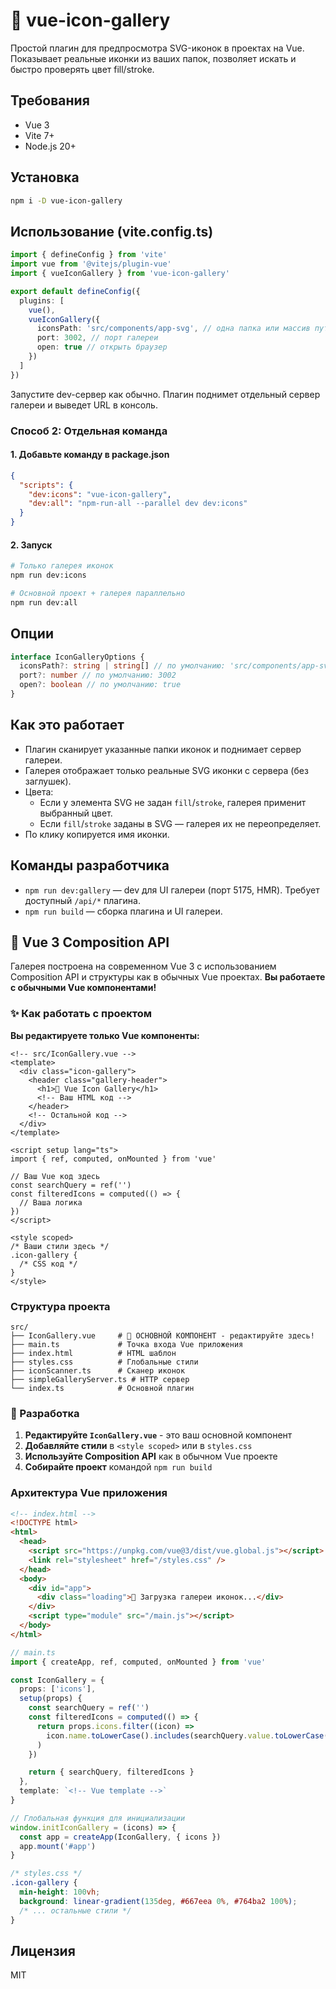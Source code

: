 # 🎨 vue-icon-gallery

Простой плагин для предпросмотра SVG-иконок в проектах на Vue. Показывает реальные иконки из ваших папок, позволяет искать и быстро проверять цвет fill/stroke.

## Требования

- Vue 3
- Vite 7+
- Node.js 20+

## Установка

```bash
npm i -D vue-icon-gallery
```

## Использование (vite.config.ts)

```typescript
import { defineConfig } from 'vite'
import vue from '@vitejs/plugin-vue'
import { vueIconGallery } from 'vue-icon-gallery'

export default defineConfig({
  plugins: [
    vue(),
    vueIconGallery({
      iconsPath: 'src/components/app-svg', // одна папка или массив путей
      port: 3002, // порт галереи
      open: true // открыть браузер
    })
  ]
})
```

Запустите dev-сервер как обычно. Плагин поднимет отдельный сервер галереи и выведет URL в консоль.

### Способ 2: Отдельная команда

#### 1. Добавьте команду в package.json

```json
{
  "scripts": {
    "dev:icons": "vue-icon-gallery",
    "dev:all": "npm-run-all --parallel dev dev:icons"
  }
}
```

#### 2. Запуск

```bash
# Только галерея иконок
npm run dev:icons

# Основной проект + галерея параллельно
npm run dev:all
```

## Опции

```typescript
interface IconGalleryOptions {
  iconsPath?: string | string[] // по умолчанию: 'src/components/app-svg'
  port?: number // по умолчанию: 3002
  open?: boolean // по умолчанию: true
}
```

## Как это работает

- Плагин сканирует указанные папки иконок и поднимает сервер галереи.
- Галерея отображает только реальные SVG иконки с сервера (без заглушек).
- Цвета:
  - Если у элемента SVG не задан `fill`/`stroke`, галерея применит выбранный цвет.
  - Если `fill`/`stroke` заданы в SVG — галерея их не переопределяет.
- По клику копируется имя иконки.

## Команды разработчика

- `npm run dev:gallery` — dev для UI галереи (порт 5175, HMR). Требует доступный `/api/*` плагина.
- `npm run build` — сборка плагина и UI галереи.

## 🎯 Vue 3 Composition API

Галерея построена на современном Vue 3 с использованием Composition API и структуры как в обычных Vue проектах. **Вы работаете с обычными Vue компонентами!**

### ✨ Как работать с проектом

**Вы редактируете только Vue компоненты:**

```vue
<!-- src/IconGallery.vue -->
<template>
  <div class="icon-gallery">
    <header class="gallery-header">
      <h1>🎨 Vue Icon Gallery</h1>
      <!-- Ваш HTML код -->
    </header>
    <!-- Остальной код -->
  </div>
</template>

<script setup lang="ts">
import { ref, computed, onMounted } from 'vue'

// Ваш Vue код здесь
const searchQuery = ref('')
const filteredIcons = computed(() => {
  // Ваша логика
})
</script>

<style scoped>
/* Ваши стили здесь */
.icon-gallery {
  /* CSS код */
}
</style>
```

### Структура проекта

```
src/
├── IconGallery.vue     # 🎯 ОСНОВНОЙ КОМПОНЕНТ - редактируйте здесь!
├── main.ts             # Точка входа Vue приложения
├── index.html          # HTML шаблон
├── styles.css          # Глобальные стили
├── iconScanner.ts      # Сканер иконок
├── simpleGalleryServer.ts # HTTP сервер
└── index.ts            # Основной плагин
```

### 🚀 Разработка

1. **Редактируйте `IconGallery.vue`** - это ваш основной компонент
2. **Добавляйте стили** в `<style scoped>` или в `styles.css`
3. **Используйте Composition API** как в обычном Vue проекте
4. **Собирайте проект** командой `npm run build`

### Архитектура Vue приложения

```html
<!-- index.html -->
<!DOCTYPE html>
<html>
  <head>
    <script src="https://unpkg.com/vue@3/dist/vue.global.js"></script>
    <link rel="stylesheet" href="/styles.css" />
  </head>
  <body>
    <div id="app">
      <div class="loading">🎨 Загрузка галереи иконок...</div>
    </div>
    <script type="module" src="/main.js"></script>
  </body>
</html>
```

```typescript
// main.ts
import { createApp, ref, computed, onMounted } from 'vue'

const IconGallery = {
  props: ['icons'],
  setup(props) {
    const searchQuery = ref('')
    const filteredIcons = computed(() => {
      return props.icons.filter((icon) =>
        icon.name.toLowerCase().includes(searchQuery.value.toLowerCase())
      )
    })

    return { searchQuery, filteredIcons }
  },
  template: `<!-- Vue template -->`
}

// Глобальная функция для инициализации
window.initIconGallery = (icons) => {
  const app = createApp(IconGallery, { icons })
  app.mount('#app')
}
```

```css
/* styles.css */
.icon-gallery {
  min-height: 100vh;
  background: linear-gradient(135deg, #667eea 0%, #764ba2 100%);
  /* ... остальные стили */
}
```

## Лицензия

MIT
